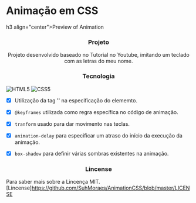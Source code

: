 <h1>Animação em CSS</h1>

h3 align="center">Preview of Animation</h3>

<h3 align="center">Projeto</h3>
<p align="center">Projeto desenvolvido baseado no Tutorial no Youtube, imitando um teclado com as letras do meu nome.</p>

<h3 align="center">Tecnologia</h3>

![HTML5](https://icongr.am/devicon/html5-original-wordmark.svg?size=29&color=currentColor) ![CSS5](https://icongr.am/devicon/css3-original-wordmark.svg?size=29&color=currentColor)

- [x] Utilização da tag '<span></span>' na especificação do elememto.
- [x] `@keyframes` utilizada como regra específica no código de animação.
- [x] `tranform` usado para dar movimento nas teclas.
- [x] `animation-delay` para especificar um atraso do início da execução da animação.
- [x] `box-shadow` para definir várias sombras existentes na animação.


<h3 align="center">Lincense</h3>

Para saber mais sobre a Lincença MIT. [Lincense]https://github.com/SuhMoraes/AnimationCSS/blob/master/LICENSE 
